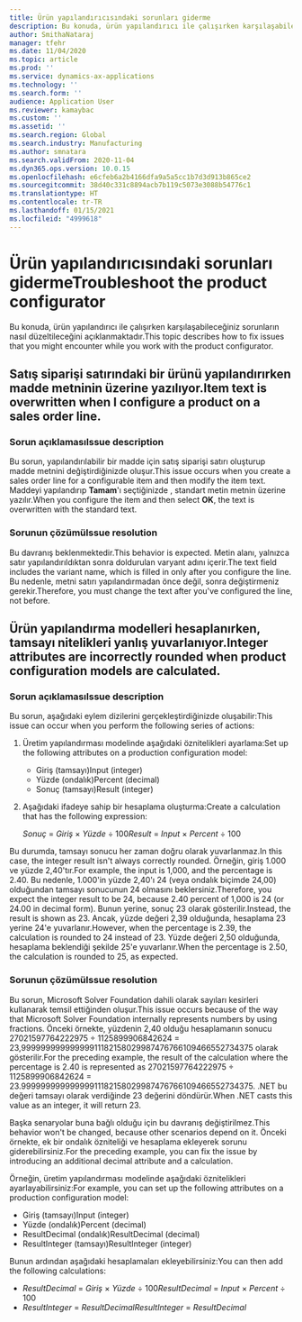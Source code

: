 ```yaml
---
title: Ürün yapılandırıcısındaki sorunları giderme
description: Bu konuda, ürün yapılandırıcı ile çalışırken karşılaşabileceğiniz sorunların nasıl düzeltileceğini açıklanmaktadır.
author: SmithaNataraj
manager: tfehr
ms.date: 11/04/2020
ms.topic: article
ms.prod: ''
ms.service: dynamics-ax-applications
ms.technology: ''
ms.search.form: ''
audience: Application User
ms.reviewer: kamaybac
ms.custom: ''
ms.assetid: ''
ms.search.region: Global
ms.search.industry: Manufacturing
ms.author: smnatara
ms.search.validFrom: 2020-11-04
ms.dyn365.ops.version: 10.0.15
ms.openlocfilehash: e6cfeb6a2b4166dfa9a5a5cc1b7d3d913b865ce2
ms.sourcegitcommit: 38d40c331c8894acb7b119c5073e3088b54776c1
ms.translationtype: HT
ms.contentlocale: tr-TR
ms.lasthandoff: 01/15/2021
ms.locfileid: "4999618"
---
```

# <a name="troubleshoot-the-product-configurator"></a><span data-ttu-id="324cb-103">Ürün yapılandırıcısındaki sorunları giderme</span><span class="sxs-lookup"><span data-stu-id="324cb-103">Troubleshoot the product configurator</span></span>

<span data-ttu-id="324cb-104">Bu konuda, ürün yapılandırıcı ile çalışırken karşılaşabileceğiniz sorunların nasıl düzeltileceğini açıklanmaktadır.</span><span class="sxs-lookup"><span data-stu-id="324cb-104">This topic describes how to fix issues that you might encounter while you work with the product configurator.</span></span>

## <a name="item-text-is-overwritten-when-i-configure-a-product-on-a-sales-order-line"></a><span data-ttu-id="324cb-105">Satış siparişi satırındaki bir ürünü yapılandırırken madde metninin üzerine yazılıyor.</span><span class="sxs-lookup"><span data-stu-id="324cb-105">Item text is overwritten when I configure a product on a sales order line.</span></span>

### <a name="issue-description"></a><span data-ttu-id="324cb-106">Sorun açıklaması</span><span class="sxs-lookup"><span data-stu-id="324cb-106">Issue description</span></span>

<span data-ttu-id="324cb-107">Bu sorun, yapılandırılabilir bir madde için satış siparişi satırı oluşturup madde metnini değiştirdiğinizde oluşur.</span><span class="sxs-lookup"><span data-stu-id="324cb-107">This issue occurs when you create a sales order line for a configurable item and then modify the item text.</span></span> <span data-ttu-id="324cb-108">Maddeyi yapılandırıp **Tamam**'ı seçtiğinizde , standart metin metnin üzerine yazılır.</span><span class="sxs-lookup"><span data-stu-id="324cb-108">When you configure the item and then select **OK**, the text is overwritten with the standard text.</span></span>

### <a name="issue-resolution"></a><span data-ttu-id="324cb-109">Sorunun çözümü</span><span class="sxs-lookup"><span data-stu-id="324cb-109">Issue resolution</span></span>

<span data-ttu-id="324cb-110">Bu davranış beklenmektedir.</span><span class="sxs-lookup"><span data-stu-id="324cb-110">This behavior is expected.</span></span> <span data-ttu-id="324cb-111">Metin alanı, yalnızca satır yapılandırıldıktan sonra doldurulan varyant adını içerir.</span><span class="sxs-lookup"><span data-stu-id="324cb-111">The text field includes the variant name, which is filled in only after you configure the line.</span></span> <span data-ttu-id="324cb-112">Bu nedenle, metni satırı yapılandırmadan önce değil, sonra değiştirmeniz gerekir.</span><span class="sxs-lookup"><span data-stu-id="324cb-112">Therefore, you must change the text after you've configured the line, not before.</span></span>

## <a name="integer-attributes-are-incorrectly-rounded-when-product-configuration-models-are-calculated"></a><span data-ttu-id="324cb-113">Ürün yapılandırma modelleri hesaplanırken, tamsayı nitelikleri yanlış yuvarlanıyor.</span><span class="sxs-lookup"><span data-stu-id="324cb-113">Integer attributes are incorrectly rounded when product configuration models are calculated.</span></span>

### <a name="issue-description"></a><span data-ttu-id="324cb-114">Sorun açıklaması</span><span class="sxs-lookup"><span data-stu-id="324cb-114">Issue description</span></span>

<span data-ttu-id="324cb-115">Bu sorun, aşağıdaki eylem dizilerini gerçekleştirdiğinizde oluşabilir:</span><span class="sxs-lookup"><span data-stu-id="324cb-115">This issue can occur when you perform the following series of actions:</span></span>

1. <span data-ttu-id="324cb-116">Üretim yapılandırması modelinde aşağıdaki öznitelikleri ayarlama:</span><span class="sxs-lookup"><span data-stu-id="324cb-116">Set up the following attributes on a production configuration model:</span></span>

    - <span data-ttu-id="324cb-117">Giriş (tamsayı)</span><span class="sxs-lookup"><span data-stu-id="324cb-117">Input (integer)</span></span>
    - <span data-ttu-id="324cb-118">Yüzde (ondalık)</span><span class="sxs-lookup"><span data-stu-id="324cb-118">Percent (decimal)</span></span>
    - <span data-ttu-id="324cb-119">Sonuç (tamsayı)</span><span class="sxs-lookup"><span data-stu-id="324cb-119">Result (integer)</span></span>

2. <span data-ttu-id="324cb-120">Aşağıdaki ifadeye sahip bir hesaplama oluşturma:</span><span class="sxs-lookup"><span data-stu-id="324cb-120">Create a calculation that has the following expression:</span></span>

    <span data-ttu-id="324cb-121">*Sonuç* = *Giriş* × *Yüzde* ÷ 100</span><span class="sxs-lookup"><span data-stu-id="324cb-121">*Result* = *Input* × *Percent* ÷ 100</span></span>

<span data-ttu-id="324cb-122">Bu durumda, tamsayı sonucu her zaman doğru olarak yuvarlanmaz.</span><span class="sxs-lookup"><span data-stu-id="324cb-122">In this case, the integer result isn't always correctly rounded.</span></span> <span data-ttu-id="324cb-123">Örneğin, giriş 1.000 ve yüzde 2,40'tır.</span><span class="sxs-lookup"><span data-stu-id="324cb-123">For example, the input is 1,000, and the percentage is 2.40.</span></span> <span data-ttu-id="324cb-124">Bu nedenle, 1.000'in yüzde 2,40'ı 24 (veya ondalık biçimde 24,00) olduğundan tamsayı sonucunun 24 olmasını beklersiniz.</span><span class="sxs-lookup"><span data-stu-id="324cb-124">Therefore, you expect the integer result to be 24, because 2.40 percent of 1,000 is 24 (or 24.00 in decimal form).</span></span> <span data-ttu-id="324cb-125">Bunun yerine, sonuç 23 olarak gösterilir.</span><span class="sxs-lookup"><span data-stu-id="324cb-125">Instead, the result is shown as 23.</span></span> <span data-ttu-id="324cb-126">Ancak, yüzde değeri 2,39 olduğunda, hesaplama 23 yerine 24'e yuvarlanır.</span><span class="sxs-lookup"><span data-stu-id="324cb-126">However, when the percentage is 2.39, the calculation is rounded to 24 instead of 23.</span></span> <span data-ttu-id="324cb-127">Yüzde değeri 2,50 olduğunda, hesaplama beklendiği şekilde 25'e yuvarlanır.</span><span class="sxs-lookup"><span data-stu-id="324cb-127">When the percentage is 2.50, the calculation is rounded to 25, as expected.</span></span>

### <a name="issue-resolution"></a><span data-ttu-id="324cb-128">Sorunun çözümü</span><span class="sxs-lookup"><span data-stu-id="324cb-128">Issue resolution</span></span>

<span data-ttu-id="324cb-129">Bu sorun, Microsoft Solver Foundation dahili olarak sayıları kesirleri kullanarak temsil ettiğinden oluşur.</span><span class="sxs-lookup"><span data-stu-id="324cb-129">This issue occurs because of the way that Microsoft Solver Foundation internally represents numbers by using fractions.</span></span> <span data-ttu-id="324cb-130">Önceki örnekte, yüzdenin 2,40 olduğu hesaplamanın sonucu 27021597764222975 ÷ 1125899906842624 = 23,99999999999999911182158029987476766109466552734375 olarak gösterilir.</span><span class="sxs-lookup"><span data-stu-id="324cb-130">For the preceding example, the result of the calculation where the percentage is 2.40 is represented as 27021597764222975 ÷ 1125899906842624 = 23.99999999999999911182158029987476766109466552734375.</span></span> <span data-ttu-id="324cb-131">.NET bu değeri tamsayı olarak verdiğinde 23 değerini döndürür.</span><span class="sxs-lookup"><span data-stu-id="324cb-131">When .NET casts this value as an integer, it will return 23.</span></span>

<span data-ttu-id="324cb-132">Başka senaryolar buna bağlı olduğu için bu davranış değiştirilmez.</span><span class="sxs-lookup"><span data-stu-id="324cb-132">This behavior won't be changed, because other scenarios depend on it.</span></span> <span data-ttu-id="324cb-133">Önceki örnekte, ek bir ondalık özniteliği ve hesaplama ekleyerek sorunu giderebilirsiniz.</span><span class="sxs-lookup"><span data-stu-id="324cb-133">For the preceding example, you can fix the issue by introducing an additional decimal attribute and a calculation.</span></span>

<span data-ttu-id="324cb-134">Örneğin, üretim yapılandırması modelinde aşağıdaki öznitelikleri ayarlayabilirsiniz:</span><span class="sxs-lookup"><span data-stu-id="324cb-134">For example, you can set up the following attributes on a production configuration model:</span></span>

- <span data-ttu-id="324cb-135">Giriş (tamsayı)</span><span class="sxs-lookup"><span data-stu-id="324cb-135">Input (integer)</span></span>
- <span data-ttu-id="324cb-136">Yüzde (ondalık)</span><span class="sxs-lookup"><span data-stu-id="324cb-136">Percent (decimal)</span></span>
- <span data-ttu-id="324cb-137">ResultDecimal (ondalık)</span><span class="sxs-lookup"><span data-stu-id="324cb-137">ResultDecimal (decimal)</span></span>
- <span data-ttu-id="324cb-138">ResultInteger (tamsayı)</span><span class="sxs-lookup"><span data-stu-id="324cb-138">ResultInteger (integer)</span></span>

<span data-ttu-id="324cb-139">Bunun ardından aşağıdaki hesaplamaları ekleyebilirsiniz:</span><span class="sxs-lookup"><span data-stu-id="324cb-139">You can then add the following calculations:</span></span>

- <span data-ttu-id="324cb-140">*ResultDecimal* = *Giriş* × *Yüzde* ÷ 100</span><span class="sxs-lookup"><span data-stu-id="324cb-140">*ResultDecimal* = *Input* × *Percent* ÷ 100</span></span>
- <span data-ttu-id="324cb-141">*ResultInteger* = *ResultDecimal*</span><span class="sxs-lookup"><span data-stu-id="324cb-141">*ResultInteger* = *ResultDecimal*</span></span>
